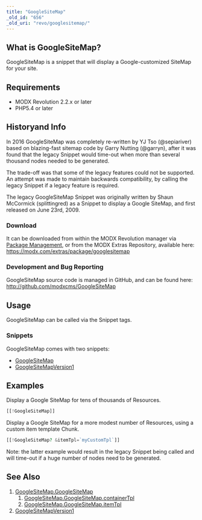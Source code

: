 ```yaml
---
title: "GoogleSiteMap"
_old_id: "656"
_old_uri: "revo/googlesitemap/"
---
```


## What is GoogleSiteMap?

GoogleSiteMap is a snippet that will display a Google-customized SiteMap for your site.

## Requirements

-   MODX Revolution 2.2.x or later
-   PHP5.4 or later

## Historyand Info

In 2016 GoogleSiteMap was completely re-written by YJ Tso (@sepiariver) based on blazing-fast sitemap code by Garry Nutting (@garryn), after it was found that the legacy Snippet would time-out when more than several thousand nodes needed to be generated.

The trade-off was that some of the legacy features could not be supported. An attempt was made to maintain backwards compatibility, by calling the legacy Snippet if a legacy feature is required.

The legacy GoogleSiteMap Snippet was originally written by Shaun McCormick (splittingred) as a Snippet to display a Google SiteMap, and first released on June 23rd, 2009.

### Download

It can be downloaded from within the MODX Revolution manager via [Package Management](developing-in-modx/advanced-development/package-management "Package Management"), or from the MODX Extras Repository, available here: <https://modx.com/extras/package/googlesitemap>

### Development and Bug Reporting

GoogleSiteMap source code is managed in GitHub, and can be found here: <http://github.com/modxcms/GoogleSiteMap>

## Usage

GoogleSiteMap can be called via the Snippet tags.

### Snippets

GoogleSiteMap comes with two snippets:

-   [GoogleSiteMap](extras/googlesitemap/googlesitemap "GoogleSiteMap")
-   [GoogleSiteMapVersion1](extras/googlesitemap/googlesitemapversion1)

## Examples

Display a Google SiteMap for tens of thousands of Resources.

```php
[[!GoogleSiteMap]]
```

Display a Google SiteMap for a more modest number of Resources, using a custom item template Chunk.

```php
[[!GoogleSiteMap? &itemTpl=`myCustomTpl`]]
```

Note: the latter example would result in the legacy Snippet being called and will time-out if a huge number of nodes need to be generated.

## See Also

1. [GoogleSiteMap.GoogleSiteMap](extras/googlesitemap/googlesitemap)
    1. [GoogleSiteMap.GoogleSiteMap.containerTpl](extras/googlesitemap/googlesitemap/containertpl)
    2. [GoogleSiteMap.GoogleSiteMap.itemTpl](extras/googlesitemap/googlesitemap/itemtpl)
2. [GoogleSiteMapVersion1](extras/googlesitemap/googlesitemapversion1)
